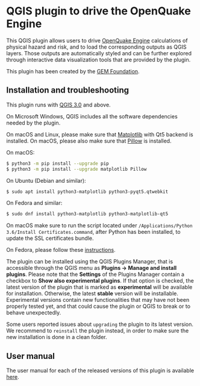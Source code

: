 # QGIS plugin to drive the OpenQuake Engine

This QGIS plugin allows users to drive [OpenQuake Engine](https://github.com/gem/oq-engine/)
calculations of physical hazard and risk, and to load the corresponding outputs
as QGIS layers. Those outputs are automatically styled and can be further explored
through interactive data visualization tools that are provided by the plugin.

This plugin has been created by the [GEM Foundation](http://www.globalquakemodel.org/gem/).


## Installation and troubleshooting

This plugin runs with [QGIS 3.0](http://qgis.org/en/site/forusers/alldownloads.html)
and above.

On Microsoft Windows, QGIS includes all the software dependencies needed by the plugin.

On macOS and Linux, please make sure that
[Matplotlib](https://matplotlib.org/users/installing.html) with Qt5 backend is installed.
On macOS, please also make sure
that [Pillow](https://pillow.readthedocs.io/en/stable/installation.html)
is installed.


On macOS:

```bash
$ python3 -m pip install --upgrade pip
$ python3 -m pip install --upgrade matplotlib Pillow
```

On Ubuntu (Debian and similar):

```bash
$ sudo apt install python3-matplotlib python3-pyqt5.qtwebkit
```

On Fedora and similar:

```bash
$ sudo dnf install python3-matplotlib python3-matplotlib-qt5
```

On macOS make sure to run the script located under
`/Applications/Python 3.6/Install Certificates.command`,
after Python has been installed, to update the SSL certificates bundle.

On Fedora, please follow these [instructions](https://copr.fedorainfracloud.org/coprs/dani/qgis/).

The plugin can be installed using the QGIS Plugins Manager, that is accessible through the
QGIS menu as **Plugins -> Manage and install plugins**. Please note that the **Settings** of
the Plugins Manager contain a checkbox to **Show also experimental plugins**. If that option
is checked, the latest version of the plugin that is marked as **experimental**
will be available for installation. Otherwise, the latest **stable** version
will be installable. Experimental versions contain new functionalities that may
have not been properly tested yet, and that could cause the plugin or QGIS to
break or to behave unexpectedly.

Some users reported issues about `upgrading` the plugin to its latest version.
We recommend to `reinstall` the plugin instead, in order to make sure the new installation is
done in a clean folder.

## User manual

The user manual for each of the released versions of this plugin is available
[here](http://docs.openquake.org/oq-irmt-qgis/).
